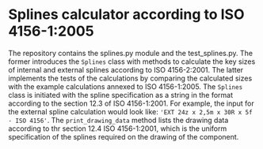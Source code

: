 # Splines calculator according to ISO 4156-1:2005

The repository contains the splines.py module and the test_splines.py. The former introduces the `Splines` class with methods to calculate the key sizes of internal and external splines according to ISO 4156-2:2001. The latter implements the tests of the calculations by comparing the calculated sizes with the example calculations annexed to ISO 4156-1:2005. The `Splines` class is initiated with the spline specification as a string in the format according to the section 12.3 of ISO 4156-1:2001. For example, the input for the external spline calculation would look like: `'EXT 24z x 2,5m x 30R x 5f - ISO 4156'`. The `print_drawing_data` method lists the drawing data according to thr section 12.4 ISO 4156-1:2001, which is the uniform specification of the splines required on the drawing of the component.
